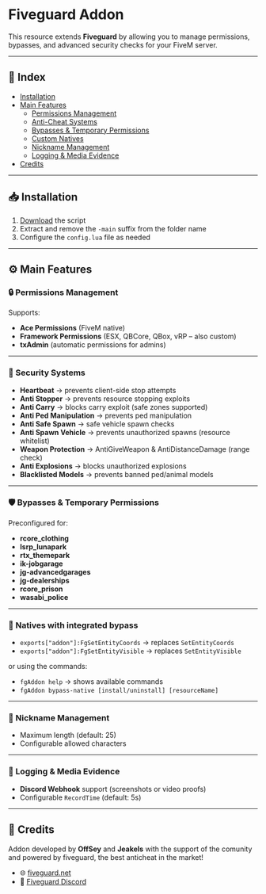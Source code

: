 # Fiveguard Addon

This resource extends **Fiveguard** by allowing you to manage permissions, bypasses, and advanced security checks for your FiveM server.  

---

## 📑 Index
- [Installation](#-installation)
- [Main Features](#-main-features)
  - [Permissions Management](#-permissions-management)
  - [Anti-Cheat Systems](#-anti-cheat-systems)
  - [Bypasses & Temporary Permissions](#-bypasses--temporary-permissions)
  - [Custom Natives](#-custom-natives)
  - [Nickname Management](#-nickname-management)
  - [Logging & Media Evidence](#-logging--media-evidence)
- [Credits](#-credits)

---

## 📥 Installation
1. [Download](https://github.com/OffSey/addon/archive/refs/heads/main.zip) the script  
2. Extract and remove the `-main` suffix from the folder name  
3. Configure the `config.lua` file as needed  

---

## ⚙️ Main Features

### 🔒 Permissions Management
Supports:  
- **Ace Permissions** (FiveM native)  
- **Framework Permissions** (ESX, QBCore, QBox, vRP – also custom)  
- **txAdmin** (automatic permissions for admins)  

---

### 🚨 Security Systems
- **Heartbeat** → prevents client-side stop attempts  
- **Anti Stopper** → prevents resource stopping exploits  
- **Anti Carry** → blocks carry exploit (safe zones supported)  
- **Anti Ped Manipulation** → prevents ped manipulation  
- **Anti Safe Spawn** → safe vehicle spawn checks  
- **Anti Spawn Vehicle** → prevents unauthorized spawns (resource whitelist)  
- **Weapon Protection** → AntiGiveWeapon & AntiDistanceDamage (range check)  
- **Anti Explosions** → blocks unauthorized explosions  
- **Blacklisted Models** → prevents banned ped/animal models  

---

### 🛡️ Bypasses & Temporary Permissions
Preconfigured for:  
- **rcore_clothing**
- **lsrp_lunapark**
- **rtx_themepark**  
- **ik-jobgarage**
- **jg-advancedgarages**
- **jg-dealerships**  
- **rcore_prison**
- **wasabi_police**  

---

### 🧰 Natives with integrated bypass
- `exports["addon"]:FgSetEntityCoords` → replaces `SetEntityCoords`
- `exports["addon"]:FgSetEntityVisible` → replaces `SetEntityVisible`

or using the commands:
- `fgAddon help` → shows available commands  
- `fgAddon bypass-native [install/uninstall] [resourceName]`  

---

### 📜 Nickname Management
- Maximum length (default: 25)  
- Configurable allowed characters  

---

### 📡 Logging & Media Evidence
- **Discord Webhook** support (screenshots or video proofs)  
- Configurable `RecordTime` (default: 5s)  

---

## 🙌 Credits
Addon developed by **OffSey** and **Jeakels** with the support of the comunity and powered by fiveguard, the best anticheat in the market!  

- 🌐 [fiveguard.net](https://fiveguard.net)  
- 💬 [Fiveguard Discord](https://discord.gg/fiveguard)
